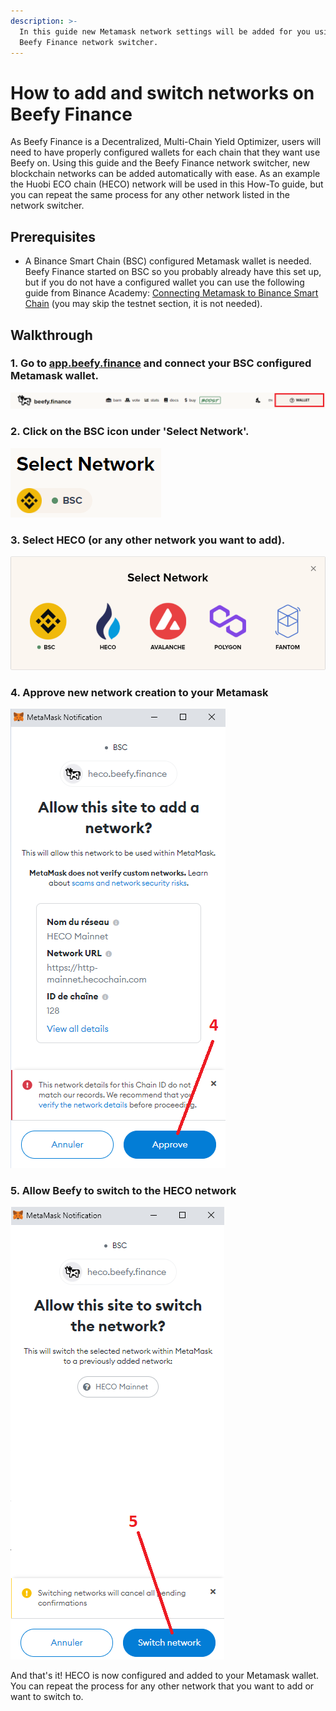 ```yaml
---
description: >-
  In this guide new Metamask network settings will be added for you using the
  Beefy Finance network switcher.
---
```


# How to add and switch networks on Beefy Finance

As Beefy Finance is a Decentralized, Multi-Chain Yield Optimizer, users will need to have properly configured wallets for each chain that they want use Beefy on. Using this guide and the Beefy Finance network switcher, new blockchain networks can be added automatically with ease. As an example the Huobi ECO chain \(HECO\) network will be used in this How-To guide, but you can repeat the same process for any other network listed in the network switcher.

## Prerequisites

* A Binance Smart Chain \(BSC\) configured Metamask wallet is needed. Beefy Finance started on BSC so you probably already have this set up, but if you do not have a configured wallet you can use the following guide from Binance Academy: [Connecting Metamask to Binance Smart Chain](https://academy.binance.com/en/articles/connecting-metamask-to-binance-smart-chain) \(you may skip the testnet section, it is not needed\).

## Walkthrough

### 1. Go to [app.beefy.finance](https://github.com/beefyfinance/beefy-docs/tree/aab629bafbc230570677e0471b162bbd46e2e0ba/faq/how-to-guides/app.beefy.finance) and connect your BSC configured Metamask wallet.

![](../../.gitbook/assets/connect-wallet.png)

### 2. Click on the BSC icon under 'Select Network'.

![](../../.gitbook/assets/select-network.png)

### 3. Select HECO \(or any other network you want to add\).

![](../../.gitbook/assets/switch-to-desired-network.png)

### 4. Approve new network creation to your Metamask

![](../../.gitbook/assets/allow-add-metamask-network.png)

### 5. Allow Beefy to switch to the HECO network

![](../../.gitbook/assets/allow-switch-metamask-network.png)

And that's it! HECO is now configured and added to your Metamask wallet. You can repeat the process for any other network that you want to add or want to switch to.

